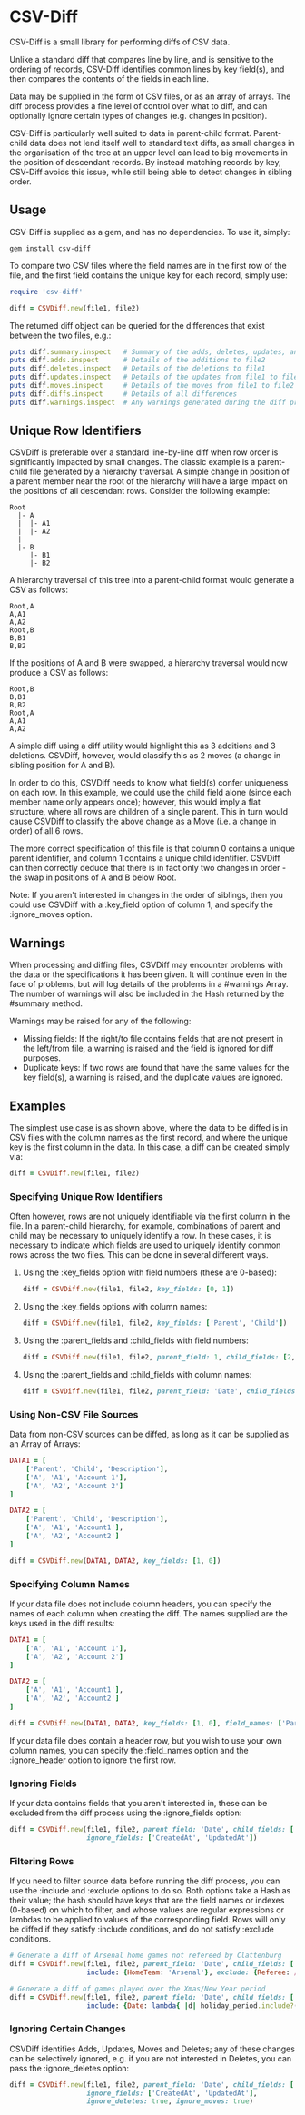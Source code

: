# CSV-Diff

CSV-Diff is a small library for performing diffs of CSV data.

Unlike a standard diff that compares line by line, and is sensitive to the
ordering of records, CSV-Diff identifies common lines by key field(s), and
then compares the contents of the fields in each line.

Data may be supplied in the form of CSV files, or as an array of arrays. The
diff process provides a fine level of control over what to diff, and can
optionally ignore certain types of changes (e.g. changes in position).

CSV-Diff is particularly well suited to data in parent-child format. Parent-
child data does not lend itself well to standard text diffs, as small changes
in the organisation of the tree at an upper level can lead to big movements
in the position of descendant records. By instead matching records by key,
CSV-Diff avoids this issue, while still being able to detect changes in
sibling order.


## Usage

CSV-Diff is supplied as a gem, and has no dependencies. To use it, simply:
```
gem install csv-diff
```

To compare two CSV files where the field names are in the first row of the file,
and the first field contains the unique key for each record, simply use:
```ruby
require 'csv-diff'

diff = CSVDiff.new(file1, file2)
```

The returned diff object can be queried for the differences that exist between
the two files, e.g.:
```ruby
puts diff.summary.inspect   # Summary of the adds, deletes, updates, and moves
puts diff.adds.inspect      # Details of the additions to file2
puts diff.deletes.inspect   # Details of the deletions to file1
puts diff.updates.inspect   # Details of the updates from file1 to file2
puts diff.moves.inspect     # Details of the moves from file1 to file2
puts diff.diffs.inspect     # Details of all differences
puts diff.warnings.inspect  # Any warnings generated during the diff process
```

## Unique Row Identifiers

CSVDiff is preferable over a standard line-by-line diff when row order is
significantly impacted by small changes. The classic example is a parent-child
file generated by a hierarchy traversal. A simple change in position of a parent
member near the root of the hierarchy will have a large impact on the positions
of all descendant rows. Consider the following example:
```
Root
  |- A
  |  |- A1
  |  |- A2
  |
  |- B
     |- B1
     |- B2
```

A hierarchy traversal of this tree into a parent-child format would generate a CSV
as follows:
```
Root,A
A,A1
A,A2
Root,B
B,B1
B,B2
```

If the positions of A and B were swapped, a hierarchy traversal would now produce a CSV
as follows:
```
Root,B
B,B1
B,B2
Root,A
A,A1
A,A2
```

A simple diff using a diff utility would highlight this as 3 additions and 3 deletions.
CSVDiff, however, would classify this as 2 moves (a change in sibling position for A and B).

In order to do this, CSVDiff needs to know what field(s) confer uniqueness on each row.
In this example, we could use the child field alone (since each member name only appears
once); however, this would imply a flat structure, where all rows are children of a single
parent. This in turn would cause CSVDiff to classify the above change as a Move (i.e. a
change in order) of all 6 rows.

The more correct specification of this file is that column 0 contains a unique parent
identifier, and column 1 contains a unique child identifier. CSVDiff can then correctly
deduce that there is in fact only two changes in order - the swap in positions of A and
B below Root.

Note: If you aren't interested in changes in the order of siblings, then you could use
CSVDiff with a :key_field option of column 1, and specify the :ignore_moves option.

## Warnings

When processing and diffing files, CSVDiff may encounter problems with the data or
the specifications it has been given. It will continue even in the face of problems,
but will log details of the problems in a #warnings Array. The number of warnings
will also be included in the Hash returned by the #summary method.

Warnings may be raised for any of the following:
* Missing fields: If the right/to file contains fields that are not present in the
  left/from file, a warning is raised and the field is ignored for diff purposes.
* Duplicate keys: If two rows are found that have the same values for the key field(s),
  a warning is raised, and the duplicate values are ignored.


## Examples

The simplest use case is as shown above, where the data to be diffed is in CSV files
with the column names as the first record, and where the unique key is the first
column in the data. In this case, a diff can be created simply via:
```ruby
diff = CSVDiff.new(file1, file2)
```

### Specifying Unique Row Identifiers

Often however, rows are not uniquely identifiable via the first column in the file.
In a parent-child hierarchy, for example, combinations of parent and child may be
necessary to uniquely identify a row. In these cases, it is necessary to indicate
which fields are used to uniquely identify common rows across the two files. This
can be done in several different ways.

1. Using the :key_fields option with field numbers (these are 0-based):

    ```ruby
    diff = CSVDiff.new(file1, file2, key_fields: [0, 1])
    ```

2. Using the :key_fields options with column names:

    ```ruby
    diff = CSVDiff.new(file1, file2, key_fields: ['Parent', 'Child'])
    ```

3. Using the :parent_fields and :child_fields with field numbers:

    ```ruby
    diff = CSVDiff.new(file1, file2, parent_field: 1, child_fields: [2, 3])
    ```

4. Using the :parent_fields and :child_fields with column names:

    ```ruby
    diff = CSVDiff.new(file1, file2, parent_field: 'Date', child_fields: ['HomeTeam', 'AwayTeam'])
    ```

### Using Non-CSV File Sources

Data from non-CSV sources can be diffed, as long as it can be supplied as an Array
of Arrays:
```ruby
DATA1 = [
    ['Parent', 'Child', 'Description'],
    ['A', 'A1', 'Account 1'],
    ['A', 'A2', 'Account 2']
]

DATA2 = [
    ['Parent', 'Child', 'Description'],
    ['A', 'A1', 'Account1'],
    ['A', 'A2', 'Account2']
]

diff = CSVDiff.new(DATA1, DATA2, key_fields: [1, 0])
```

### Specifying Column Names

If your data file does not include column headers, you can specify the names of
each column when creating the diff. The names supplied are the keys used in the
diff results:

```ruby
DATA1 = [
    ['A', 'A1', 'Account 1'],
    ['A', 'A2', 'Account 2']
]

DATA2 = [
    ['A', 'A1', 'Account1'],
    ['A', 'A2', 'Account2']
]

diff = CSVDiff.new(DATA1, DATA2, key_fields: [1, 0], field_names: ['Parent', 'Child', 'Description'])
```

If your data file does contain a header row, but you wish to use your own column
names, you can specify the :field_names option and the :ignore_header option to
ignore the first row.


### Ignoring Fields

If your data contains fields that you aren't interested in, these can be excluded
from the diff process using the :ignore_fields option:
```ruby
diff = CSVDiff.new(file1, file2, parent_field: 'Date', child_fields: ['HomeTeam', 'AwayTeam'],
                   ignore_fields: ['CreatedAt', 'UpdatedAt'])
```

### Filtering Rows

If you need to filter source data before running the diff process, you can use the :include
and :exclude options to do so. Both options take a Hash as their value; the hash should have
keys that are the field names or indexes (0-based) on which to filter, and whose values are
regular expressions or lambdas to be applied to values of the corresponding field. Rows will
only be diffed if they satisfy :include conditions, and do not satisfy :exclude conditions.
```ruby
# Generate a diff of Arsenal home games not refereed by Clattenburg
diff = CSVDiff.new(file1, file2, parent_field: 'Date', child_fields: ['HomeTeam', 'AwayTeam'],
                   include: {HomeTeam: 'Arsenal'}, exclude: {Referee: /Clattenburg/})

# Generate a diff of games played over the Xmas/New Year period
diff = CSVDiff.new(file1, file2, parent_field: 'Date', child_fields: ['HomeTeam', 'AwayTeam'],
                   include: {Date: lambda{ |d| holiday_period.include?(Date.strptime(d, '%y/%m/%d')) } })
```

### Ignoring Certain Changes

CSVDiff identifies Adds, Updates, Moves and Deletes; any of these changes can be selectively
ignored, e.g. if you are not interested in Deletes, you can pass the :ignore_deletes option:
```ruby
diff = CSVDiff.new(file1, file2, parent_field: 'Date', child_fields: ['HomeTeam', 'AwayTeam'],
                   ignore_fields: ['CreatedAt', 'UpdatedAt'],
                   ignore_deletes: true, ignore_moves: true)
```
